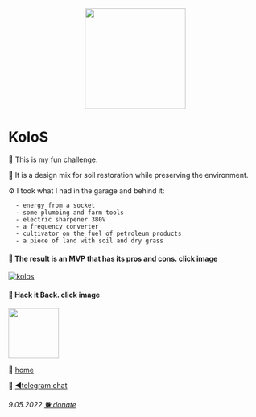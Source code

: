  <div id="header" align="center">
  <img src="https://a1ex-13.github.io/kolos/KoloS.jpg" width="200"/>
</div>
 
 # KoloS
 
🤟 This is my fun challenge.

🚜 It is a design mix for soil restoration while preserving the environment.

⚙️ I took what I had in the garage and behind it:
```
  - energy from a socket
  - some plumbing and farm tools
  - electric sharpener 380V
  - a frequency converter
  - cultivator on the fuel of petroleum products
  - a piece of land with soil and dry grass
```
#### 🔗 The result is an MVP that has its pros and cons. click image 

[![kolos](https://img.youtube.com/vi/ddnxq7e4AWs/3.jpg)](https://youtu.be/ddnxq7e4AWs)

#### 🔗 Hack it Back. click image

<div id="header" align="left">
  <p><a href="https://prize.supplyframe.com/" target="Hack it Back"><img src="https://prize.supplyframe.com/img-prize/2022/challenge-3.png" width="100"></a></p>
</div>

🚪 [home](https://a1ex-13.github.io)

💌 [◀️telegram chat](https://t.me/k0j0s)

######  9.05.2022   [🐕 donate](https://a1ex-13.github.io/me/DOGE.jpg)
